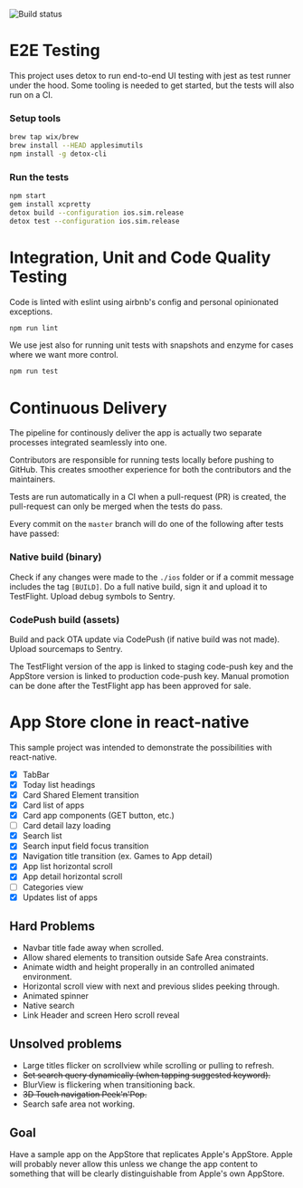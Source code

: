 ![Build status](https://travis-ci.com/ueno-llc/react-native-appstore.svg?token=Xb6NQT3VcNMAAkvfu4os&branch=master)


# E2E Testing

This project uses detox to run end-to-end UI testing with jest as test runner under the hood. Some tooling is needed to get started, but the tests will also run on a CI.

### Setup tools

```bash
brew tap wix/brew
brew install --HEAD applesimutils
npm install -g detox-cli
```

### Run the tests

```bash
npm start
gem install xcpretty
detox build --configuration ios.sim.release
detox test --configuration ios.sim.release
```

# Integration, Unit and Code Quality Testing

Code is linted with eslint using airbnb's config and personal opinionated exceptions.

```bash
npm run lint
```

We use jest also for running unit tests with snapshots and enzyme for cases where we want more control.

```bash
npm run test
```

# Continuous Delivery

The pipeline for continously deliver the app is actually two separate processes integrated seamlessly into one.

Contributors are responsible for running tests locally before pushing to GitHub. This creates smoother experience for both the contributors and the maintainers.

Tests are run automatically in a CI when a pull-request (PR) is created, the pull-request can only be merged when the tests do pass.

Every commit on the `master` branch will do one of the following after tests have passed:

### Native build (binary)
Check if any changes were made to the `./ios` folder or if a commit message includes the tag `[BUILD]`. Do a full native  build, sign it and upload it to TestFlight. Upload debug symbols to Sentry.

### CodePush build (assets)
Build and pack OTA update via CodePush (if native build was not made). Upload sourcemaps to Sentry.

The TestFlight version of the app is linked to staging code-push key and the AppStore version is linked to production code-push key. Manual promotion can be done after the TestFlight app has been approved for sale.

# App Store clone in react-native

This sample project was intended to demonstrate the possibilities with react-native.

 - [x] TabBar
 - [x] Today list headings
 - [x] Card Shared Element transition
 - [x] Card list of apps
 - [x] Card app components (GET button, etc.)
 - [ ] Card detail lazy loading
 - [x] Search list
 - [x] Search input field focus transition
 - [x] Navigation title transition (ex. Games to App detail)
 - [x] App list horizontal scroll
 - [x] App detail horizontal scroll
 - [ ] Categories view
 - [x] Updates list of apps

## Hard Problems

 - Navbar title fade away when scrolled.
 - Allow shared elements to transition outside Safe Area constraints.
 - Animate width and height properally in an controlled animated environment.
 - Horizontal scroll view with next and previous slides peeking through.
 - Animated spinner
 - Native search
 - Link Header and screen Hero scroll reveal

## Unsolved problems

 - Large titles flicker on scrollview while scrolling or pulling to refresh.
 - ~~Set search query dynamically (when tapping suggested keyword).~~
 - BlurView is flickering when transitioning back.
 - ~~3D Touch navigation Peek'n'Pop.~~
 - Search safe area not working.

## Goal

Have a sample app on the AppStore that replicates Apple's AppStore. Apple will probably never allow this unless we change the app content to something that will be clearly distinguishable from Apple's own AppStore.
